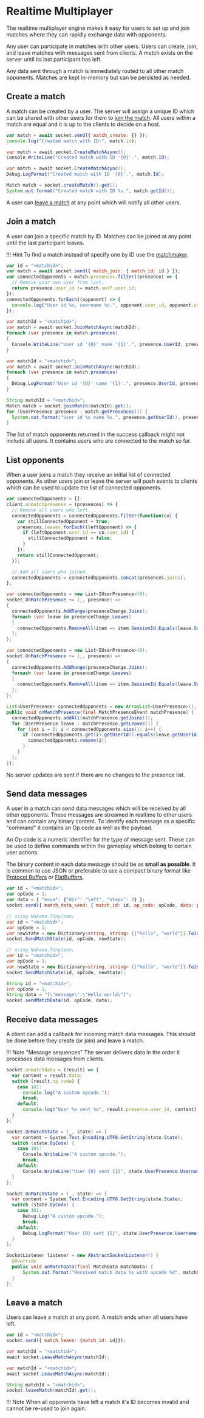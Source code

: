 # Realtime Multiplayer

The realtime multiplayer engine makes it easy for users to set up and join matches where they can rapidly exchange data with opponents.

Any user can participate in matches with other users. Users can create, join, and leave matches with messages sent from clients. A match exists on the server until its last participant has left.

Any data sent through a match is immediately routed to all other match opponents. Matches are kept in-memory but can be persisted as needed.

## Create a match

A match can be created by a user. The server will assign a unique ID which can be shared with other users for them to [join the match](#join-a-match). All users within a match are equal and it is up to the clients to decide on a host.

```js fct_label="JavaScript"
var match = await socket.send({ match_create: {} });
console.log("Created match with ID:", match.id);
```

```csharp fct_label=".NET"
var match = await socket.CreateMatchAsync();
Console.WriteLine("Created match with ID '{0}'.", match.Id);
```

```csharp fct_label="Unity"
var match = await socket.CreateMatchAsync();
Debug.LogFormat("Created match with ID '{0}'.", match.Id);
```

```java fct_label="Java"
Match match = socket.createMatch().get();
System.out.format("Created match with ID %s.", match.getId());
```

A user can [leave a match](#leave-a-match) at any point which will notify all other users.

## Join a match

A user can join a specific match by ID. Matches can be joined at any point until the last participant leaves.

!!! Hint
    To find a match instead of specify one by ID use the [matchmaker](gameplay-matchmaker.md).

```js fct_label="JavaScript"
var id = "<matchid>";
var match = await socket.send({ match_join: { match_id: id } });
var connectedOpponents = match.presences.filter((presence) => {
  // Remove your own user from list.
  return presence.user_id != match.self.user_id;
});
connectedOpponents.forEach((opponent) => {
  console.log("User id %o, username %o.", opponent.user_id, opponent.username);
});
```

```csharp fct_label=".NET"
var matchId = "<matchid>";
var match = await socket.JoinMatchAsync(matchId);
foreach (var presence in match.presences)
{
  Console.WriteLine("User id '{0}' name '{1}'.", presence.UserId, presence.Username);
}
```

```csharp fct_label="Unity"
var matchId = "<matchid>";
var match = await socket.JoinMatchAsync(matchId);
foreach (var presence in match.presences)
{
  Debug.LogFormat("User id '{0}' name '{1}'.", presence.UserId, presence.Username);
}
```

```java fct_label="Java"
String matchId = "<matchid>";
Match match = socket.joinMatch(matchId).get();
for (UserPresence presence : match.getPresences()) {
  System.out.format("User id %s name %s.", presence.getUserId(), presence.getUsername());
}
```

The list of match opponents returned in the success callback might not include all users. It contains users who are connected to the match so far.

## List opponents

When a user joins a match they receive an initial list of connected opponents. As other users join or leave the server will push events to clients which can be used to update the list of connected opponents.

```js fct_label="JavaScript"
var connectedOpponents = [];
client.onmatchpresence = (presences) => {
  // Remove all users who left.
  connectedOpponents = connectedOpponents.filter(function(co) {
    var stillConnectedOpponent = true;
    presences.leaves.forEach((leftOpponent) => {
      if (leftOpponent.user_id == co.user_id) {
        stillConnectedOpponent = false;
      }
    });
    return stillConnectedOpponent;
  });

  // Add all users who joined.
  connectedOpponents = connectedOpponents.concat(presences.joins);
};
```

```csharp fct_label=".NET"
var connectedOpponents = new List<IUserPresence>(0);
socket.OnMatchPresence += (_, presence) =>
{
  connectedOpponents.AddRange(presenceChange.Joins);
  foreach (var leave in presenceChange.Leaves)
  {
    connectedOpponents.RemoveAll(item => item.SessionId.Equals(leave.SessionId));
  };
};
```

```csharp fct_label="Unity"
var connectedOpponents = new List<IUserPresence>(0);
socket.OnMatchPresence += (_, presence) =>
{
  connectedOpponents.AddRange(presenceChange.Joins);
  foreach (var leave in presenceChange.Leaves)
  {
    connectedOpponents.RemoveAll(item => item.SessionId.Equals(leave.SessionId));
  };
};
```

```java fct_label="Java"
List<UserPresence> connectedOpponents = new ArrayList<UserPresence>();
public void onMatchPresence(final MatchPresenceEvent matchPresence) {
  connectedOpponents.addAll(matchPresence.getJoins());
  for (UserPresence leave : matchPresence.getLeaves()) {
    for (int i = 0; i < connectedOpponents.size(); i++) {
      if (connectedOpponents.get(i).getUserId().equals(leave.getUserId())) {
        connectedOpponents.remove(i);
      }
    }
  };
});
```

No server updates are sent if there are no changes to the presence list.

## Send data messages

A user in a match can send data messages which will be received by all other opponents. These messages are streamed in realtime to other users and can contain any binary content. To identify each message as a specific "command" it contains an Op code as well as the payload.

An Op code is a numeric identifier for the type of message sent. These can be used to define commands within the gameplay which belong to certain user actions.

The binary content in each data message should be as __small as possible__. It is common to use JSON or preferable to use a compact binary format like <a href="https://developers.google.com/protocol-buffers/" target="\_blank">Protocol Buffers</a> or <a href="https://google.github.io/flatbuffers/" target="\_blank">FlatBuffers</a>.

```js fct_label="JavaScript"
var id = "<matchid>";
var opCode = 1;
var data = { "move": {"dir": "left", "steps": 4} };
socket.send({ match_data_send: { match_id: id, op_code: opCode, data: payload } });
```

```csharp fct_label=".NET"
// using Nakama.TinyJson;
var id = "<matchid>";
var opCode = 1;
var newState = new Dictionary<string, string> {{"hello", "world"}}.ToJson();
socket.SendMatchState(id, opCode, newState);
```

```csharp fct_label="Unity"
// using Nakama.TinyJson;
var id = "<matchid>";
var opCode = 1;
var newState = new Dictionary<string, string> {{"hello", "world"}}.ToJson();
socket.SendMatchState(id, opCode, newState);
```

```java fct_label="Java"
String id = "<matchid>";
int opCode = 1;
String data = "{\"message\":\"Hello world\"}";
socket.sendMatchData(id, opCode, data);
```

## Receive data messages

A client can add a callback for incoming match data messages. This should be done before they create (or join) and leave a match.

!!! Note "Message sequences"
    The server delivers data in the order it processes data messages from clients.

```js fct_label="JavaScript"
socket.onmatchdata = (result) => {
  var content = result.data;
  switch (result.op_code) {
    case 101:
      console.log("A custom opcode.");
      break;
    default:
      console.log("User %o sent %o", result.presence.user_id, content);
  }
};
```

```csharp fct_label=".NET"
socket.OnMatchState = (_, state) => {
  var content = System.Text.Encoding.UTF8.GetString(state.State);
  switch (state.OpCode) {
    case 101:
      Console.WriteLine("A custom opcode.");
      break;
    default:
      Console.WriteLine("User {0} sent {1}", state.UserPresence.Username, content);
  }
};
```

```csharp fct_label="Unity"
socket.OnMatchState = (_, state) => {
  var content = System.Text.Encoding.UTF8.GetString(state.State);
  switch (state.OpCode) {
    case 101:
      Debug.Log("A custom opcode.");
      break;
    default:
      Debug.LogFormat("User {0} sent {1}", state.UserPresence.Username, content);
  }
};
```

```java fct_label="Java"
SocketListener listener = new AbstractSocketListener() {
  @Override
  public void onMatchData(final MatchData matchData) {
      System.out.format("Received match data %s with opcode %d", matchData.getData(), matchData.getOpCode());
  }
};
```

## Leave a match

Users can leave a match at any point. A match ends when all users have left.

```js fct_label="JavaScript"
var id = "<matchid>";
socket.send({ match_leave: {match_id: id}});
```

```csharp fct_label=".NET"
var matchId = "<matchid>";
await socket.LeaveMatchAsync(matchId);
```

```csharp fct_label="Unity"
var matchId = "<matchid>";
await socket.LeaveMatchAsync(matchId);
```

```java fct_label="Java"
String matchId = "<matchid>";
socket.leaveMatch(matchId).get();
```

!!! Note
    When all opponents have left a match it's ID becomes invalid and cannot be re-used to join again.
